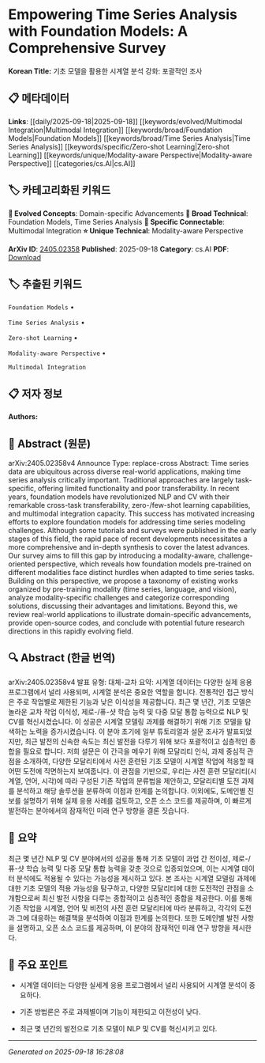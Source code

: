 
# Empowering Time Series Analysis with Foundation Models: A Comprehensive Survey

**Korean Title:** 기초 모델을 활용한 시계열 분석 강화: 포괄적인 조사

## 📋 메타데이터

**Links**: [[daily/2025-09-18|2025-09-18]] [[keywords/evolved/Multimodal Integration|Multimodal Integration]] [[keywords/broad/Foundation Models|Foundation Models]] [[keywords/broad/Time Series Analysis|Time Series Analysis]] [[keywords/specific/Zero-shot Learning|Zero-shot Learning]] [[keywords/unique/Modality-aware Perspective|Modality-aware Perspective]] [[categories/cs.AI|cs.AI]]

## 🏷️ 카테고리화된 키워드
**🚀 Evolved Concepts**: Domain-specific Advancements
**🔬 Broad Technical**: Foundation Models, Time Series Analysis
**🔗 Specific Connectable**: Multimodal Integration
**⭐ Unique Technical**: Modality-aware Perspective

**ArXiv ID**: [2405.02358](https://arxiv.org/abs/2405.02358)
**Published**: 2025-09-18
**Category**: cs.AI
**PDF**: [Download](https://arxiv.org/pdf/2405.02358.pdf)


## 🏷️ 추출된 키워드



`Foundation Models` • 

`Time Series Analysis` • 

`Zero-shot Learning` • 

`Modality-aware Perspective` • 

`Multimodal Integration`



## 📋 저자 정보

**Authors:** 

## 📄 Abstract (원문)

arXiv:2405.02358v4 Announce Type: replace-cross 
Abstract: Time series data are ubiquitous across diverse real-world applications, making time series analysis critically important. Traditional approaches are largely task-specific, offering limited functionality and poor transferability. In recent years, foundation models have revolutionized NLP and CV with their remarkable cross-task transferability, zero-/few-shot learning capabilities, and multimodal integration capacity. This success has motivated increasing efforts to explore foundation models for addressing time series modeling challenges. Although some tutorials and surveys were published in the early stages of this field, the rapid pace of recent developments necessitates a more comprehensive and in-depth synthesis to cover the latest advances. Our survey aims to fill this gap by introducing a modality-aware, challenge-oriented perspective, which reveals how foundation models pre-trained on different modalities face distinct hurdles when adapted to time series tasks. Building on this perspective, we propose a taxonomy of existing works organized by pre-training modality (time series, language, and vision), analyze modality-specific challenges and categorize corresponding solutions, discussing their advantages and limitations. Beyond this, we review real-world applications to illustrate domain-specific advancements, provide open-source codes, and conclude with potential future research directions in this rapidly evolving field.

## 🔍 Abstract (한글 번역)

arXiv:2405.02358v4 발표 유형: 대체-교차
요약: 시계열 데이터는 다양한 실제 응용 프로그램에서 널리 사용되며, 시계열 분석은 중요한 역할을 합니다. 전통적인 접근 방식은 주로 작업별로 제한된 기능과 낮은 이식성을 제공합니다. 최근 몇 년간, 기초 모델은 놀라운 교차 작업 이식성, 제로-/퓨-샷 학습 능력 및 다중 모달 통합 능력으로 NLP 및 CV를 혁신시켰습니다. 이 성공은 시계열 모델링 과제를 해결하기 위해 기초 모델을 탐색하는 노력을 증가시켰습니다. 이 분야 초기에 일부 튜토리얼과 설문 조사가 발표되었지만, 최근 발전의 신속한 속도는 최신 발전을 다루기 위해 보다 포괄적이고 심층적인 종합을 필요로 합니다. 저희 설문은 이 간극을 메우기 위해 모달리티 인식, 과제 중심적 관점을 소개하여, 다양한 모달리티에서 사전 훈련된 기초 모델이 시계열 작업에 적응할 때 어떤 도전에 직면하는지 보여줍니다. 이 관점을 기반으로, 우리는 사전 훈련 모달리티(시계열, 언어, 시각)에 따라 구성된 기존 작업의 분류법을 제안하고, 모달리티별 도전 과제를 분석하고 해당 솔루션을 분류하여 이점과 한계를 논의합니다. 이외에도, 도메인별 진보를 설명하기 위해 실제 응용 사례를 검토하고, 오픈 소스 코드를 제공하며, 이 빠르게 발전하는 분야에서의 잠재적인 미래 연구 방향을 결론 짓습니다.

## 📝 요약

최근 몇 년간 NLP 및 CV 분야에서의 성공을 통해 기초 모델이 과업 간 전이성, 제로-/퓨-샷 학습 능력 및 다중 모달 통합 능력을 갖춘 것으로 입증되었으며, 이는 시계열 데이터 분석에도 적용될 수 있다는 가능성을 제시하고 있다. 본 조사는 시계열 모델링 과제에 대한 기초 모델의 적용 가능성을 탐구하고, 다양한 모달리티에 대한 도전적인 관점을 소개함으로써 최신 발전 사항을 다루는 종합적이고 심층적인 종합을 제공한다. 이를 통해 기존 작업을 시계열, 언어 및 비전의 사전 훈련 모달리티에 따라 분류하고, 각각의 도전과 그에 대응하는 해결책을 분석하여 이점과 한계를 논의한다. 또한 도메인별 발전 사항을 설명하고, 오픈 소스 코드를 제공하며, 이 분야의 잠재적인 미래 연구 방향을 제시한다.

## 🎯 주요 포인트


- 시계열 데이터는 다양한 실세계 응용 프로그램에서 널리 사용되어 시계열 분석이 중요하다.

- 기존 방법론은 주로 과제별이며 기능이 제한되고 이전성이 낮다.

- 최근 몇 년간의 발전으로 기초 모델이 NLP 및 CV를 혁신시키고 있다.


---

*Generated on 2025-09-18 16:28:08*